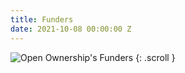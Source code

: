 ```yaml
---
title: Funders
date: 2021-10-08 00:00:00 Z
---
```


![Open Ownership's Funders](/uploads/oo-funders.png)
{: .scroll }